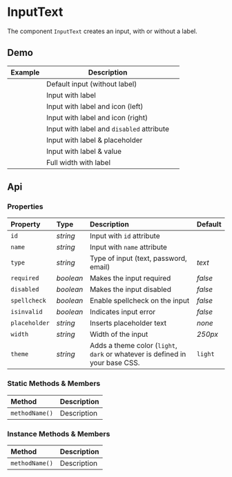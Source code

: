 # InputText

The component `InputText` creates an input, with or without a label.

## Demo

<table class="example">
  <thead>
    <tr>
      <th>Example</th>
      <th>Description</th>
      <th></th>
    </tr>
  </thead>
  <tbody>
    <tr>
      <td><input-text></input-text></td>
      <td>Default input (without label)</td>
      <td>
        <icon-container src="./sprite.svg#code"></icon-container>
      </td>
    </tr>
    <tr>
      <td>
        <input-text label="label">
        </input-text>
      </td>
      <td>Input with label</td>
      <td>
        <icon-container src="./sprite.svg#code"></icon-container>
      </td>
    </tr>
    <tr>
      <td>
        <input-text
          src="./sprite.svg#example"
          position="left"
          label="Input with Icon">
        </input-text>
      </td>
      <td>Input with label and icon (left)</td>
      <td>
        <icon-container src="./sprite.svg#code"></icon-container>
      </td>
    </tr>
    <tr>
      <td>
        <input-text
          src="./sprite.svg#example"
          position="right"
          label="Input with Icon">
        </input-text>
      </td>
      <td>Input with label and icon (right)</td>
      <td>
        <icon-container src="./sprite.svg#code"></icon-container>
      </td>
    </tr>
    <tr>
      <td><input-text label="Disabled Input" disabled></input-text></td>
      <td>Input with label and <code>disabled</code> attribute</td>
      <td>
        <icon-container src="./sprite.svg#code"></icon-container>
      </td>
    </tr>
    <tr>
      <td><input-text label="Input with Placeholder" placeholder="Type something"></input-text></td>
      <td>Input with label & placeholder</td>
      <td>
        <icon-container src="./sprite.svg#code"></icon-container>
      </td>
    </tr>
    <tr>
      <td><input-text label="Input with Value" value="Value"></input-text></td>
      <td>Input with label & value</td>
      <td>
        <icon-container src="./sprite.svg#code"></icon-container>
      </td>
    </tr>
    <tr>
      <td><input-text width="100%" label="Full Width"></input-text></td>
      <td>Full width with label</td>
      <td>
        <icon-container src="./sprite.svg#code"></icon-container>
      </td>
    </tr>
  </tbody>
</table>

## Api

### Properties

| Property | Type | Description | Default |
| :--- | :--- | :--- | :--- |
| `id` | *string* | Input with `id` attribute | |
| `name` | *string* | Input with `name` attribute | |
| `type` | *string* | Type of input (text, password, email) | *text* |
| `required` | *boolean* | Makes the input required | *false* |
| `disabled` | *boolean* | Makes the input disabled | *false* |
| `spellcheck` | *boolean* | Enable spellcheck on the input | *false* |
| `isinvalid` | *boolean* | Indicates input error | *false* |
| `placeholder` | *string* | Inserts placeholder text | *none* |
| `width` | *string* | Width of the input | *250px* |
| `theme` | *string* | Adds a theme color (`light`, `dark` or whatever is defined in your base CSS. | `light` |

### Static Methods & Members

| Method | Description |
| :--- | :--- |
| `methodName()` | Description |

### Instance Methods & Members

| Method | Description |
| :--- | :--- |
| `methodName()` | Description |
